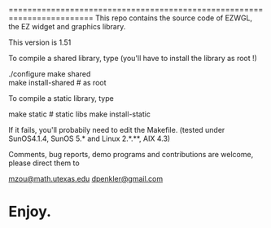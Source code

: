 
========================================================================
This repo contains the source code of EZWGL, the EZ widget
and graphics library.

This version is 1.51 

To compile a shared library, type (you'll have to install the
library as root !)                           

   ./configure
   make shared  
   make install-shared  # as root

To compile a static library, type

   make static   # static libs
   make install-static

If it fails, you'll probabily need to edit the Makefile. 
(tested under SunOS4.1.4, SunOS 5.* and Linux 2.*.**, AIX 4.3)


Comments, bug reports, demo programs and contributions are welcome,
please direct them to

   mzou@math.utexas.edu
   dpenkler@gmail.com

Enjoy.
========================================================================

 




